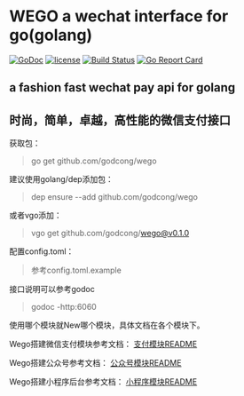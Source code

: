 # WEGO a wechat interface for go(golang)

[![GoDoc](https://godoc.org/github.com/godcong/wego?status.svg)](http://godoc.org/github.com/godcong/wego)
[![license](https://img.shields.io/github/license/godcong/wego.svg)](https://github.com/godcong/wego/blob/master/LICENSE)
[![Build Status](https://travis-ci.org/godcong/wego.svg?branch=master)](https://travis-ci.org/godcong/wego)
[![Go Report Card](https://goreportcard.com/badge/github.com/godcong/wego)](https://goreportcard.com/report/github.com/godcong/wego)

## a fashion fast wechat pay api for golang

## 时尚，简单，卓越，高性能的微信支付接口

获取包：
> go get github.com/godcong/wego

建议使用golang/dep添加包：
> dep ensure --add github.com/godcong/wego

或者vgo添加：
> vgo get github.com/godcong/wego@v0.1.0 

配置config.toml：
> 参考config.toml.example

接口说明可以参考godoc
> godoc -http:6060

使用哪个模块就New哪个模块，具体文档在各个模块下。

Wego搭建微信支付模块参考文档：
[支付模块README](https://github.com/godcong/wego/blob/master/app/payment/README.md)

Wego搭建公众号参考文档：
[公众号模块README](https://github.com/godcong/wego/blob/master/app/official/README.md)

Wego搭建小程序后台参考文档：
[小程序模块README](https://github.com/godcong/wego/blob/master/app/mini/README.md)
